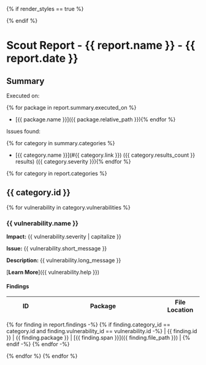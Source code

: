 {% if render_styles == true %}
<style>
.markdown-body table {min-width: 100%;width: 100%;display: table;}
thead {min-width: 100%;width: 100%;}
th {min-width: 60%;width: 60%;}
th:last-child {min-width: 20%;width: 20%;}
th:first-child {min-width: 20%;width: 20%;}
</style>
{% endif %}

# Scout Report - {{ report.name }} - {{ report.date }}

## Summary

Executed on:

{% for package in report.summary.executed_on %}
- [{{ package.name }}]({{ package.relative_path }}){% endfor %}

Issues found:

{% for category in summary.categories %}
- [{{ category.name }}](#{{ category.link }}) ({{ category.results_count }} results) ({{ category.severity }}){% endfor %}

{% for category in report.categories %}

## {{ category.id }}

{% for vulnerability in category.vulnerabilities %}

### {{ vulnerability.name }}

**Impact:** {{ vulnerability.severity | capitalize }}

**Issue:** {{ vulnerability.short_message }}

**Description:** {{ vulnerability.long_message }}

[**Learn More**]({{ vulnerability.help }})

#### Findings

| ID  | Package | File Location |
| --- | ------- | ------------- |
{% for finding in report.findings -%}
{% if finding.category_id == category.id and finding.vulnerability_id == vulnerability.id -%}
| {{ finding.id }} | {{ finding.package }} | [{{ finding.span }}]({{ finding.file_path }}) |
{% endif -%}
{% endfor -%}

{% endfor %}
{% endfor %}

